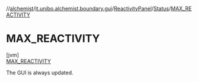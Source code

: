 //[alchemist](../../../../../index.md)/[it.unibo.alchemist.boundary.gui](../../../index.md)/[ReactivityPanel](../../index.md)/[Status](../index.md)/[MAX_REACTIVITY](index.md)

# MAX_REACTIVITY

[jvm]\
[MAX_REACTIVITY](index.md)

The GUI is always updated.
